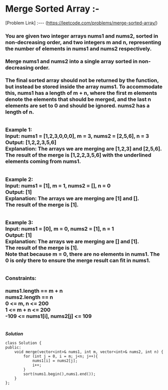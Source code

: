 # Merge Sorted Array :-

[Problem Link] :--- (https://leetcode.com/problems/merge-sorted-array/)

<h3>
You are given two integer arrays nums1 and nums2, sorted in non-decreasing order, and two integers m and n, representing the number of elements in nums1 and nums2 respectively.<br><br>
Merge nums1 and nums2 into a single array sorted in non-decreasing order.<br><br>
The final sorted array should not be returned by the function, but instead be stored inside the array nums1. To accommodate this, nums1 has a length of m + n, where the first m elements denote the elements that should be merged, and the last n elements are set to 0 and should be ignored. nums2 has a length of n.<br><br>

Example 1:<br>
Input: nums1 = [1,2,3,0,0,0], m = 3, nums2 = [2,5,6], n = 3<br>
Output: [1,2,2,3,5,6]<br>
Explanation: The arrays we are merging are [1,2,3] and [2,5,6].<br>
The result of the merge is [1,2,2,3,5,6] with the underlined elements coming from nums1.<br><br>

Example 2:<br>
Input: nums1 = [1], m = 1, nums2 = [], n = 0<br>
Output: [1]<br>
Explanation: The arrays we are merging are [1] and [].<br>
The result of the merge is [1].<br><br>

Example 3:<br>
Input: nums1 = [0], m = 0, nums2 = [1], n = 1<br>
Output: [1]<br>
Explanation: The arrays we are merging are [] and [1].<br>
The result of the merge is [1].<br>
Note that because m = 0, there are no elements in nums1. The 0 is only there to ensure the merge result can fit in nums1.<br><br>

Constraints:<br><br>
nums1.length == m + n<br>
nums2.length == n<br>
0 <= m, n <= 200<br>
1 <= m + n <= 200<br>
-109 <= nums1[i], nums2[j] <= 109<br><br>
  
</h3>

***Solution***

```
class Solution {
public:
    void merge(vector<int>& nums1, int m, vector<int>& nums2, int n) {
        for (int j = 0, i = m; j<n; j++){
            nums1[i] = nums2[j];
            i++;
        }
        sort(nums1.begin(),nums1.end());
    }
};

```
